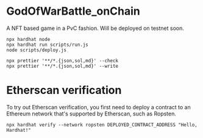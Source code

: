 # GodOfWarBattle_onChain
A NFT based game in a PvC fashion. Will be deployed on testnet soon.

```shell
npx hardhat node
npx hardhat run scripts/run.js
node scripts/deploy.js

npx prettier '**/*.{json,sol,md}' --check
npx prettier '**/*.{json,sol,md}' --write

```

# Etherscan verification

To try out Etherscan verification, you first need to deploy a contract to an Ethereum network that's supported by Etherscan, such as Ropsten.

```shell
npx hardhat verify --network ropsten DEPLOYED_CONTRACT_ADDRESS "Hello, Hardhat!"
```
